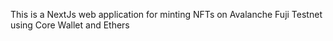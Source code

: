 This is a NextJs web application for minting NFTs on Avalanche Fuji Testnet using Core Wallet and Ethers

